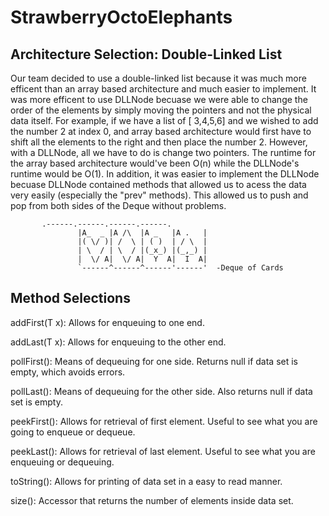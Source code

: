 # StrawberryOctoElephants

## Architecture Selection: Double-Linked List

 Our team decided to use a double-linked list because it was much more efficent than an array based architecture and much easier to implement. It was more efficent to use DLLNode becuase we were able to change the order of the elements by simply moving the pointers and not the physical data itself. For example, if we have a list of [ 3,4,5,6] and we wished to add the number 2 at index 0, and array based architecture would first have to shift all the elements to the right and then place the number 2. However, with a DLLNode, all we have to do is change two pointers. The runtime for the array based architecture would've been O(n) while the DLLNode's runtime would be O(1). In addition, it was easier to implement the DLLNode becuase DLLNode contained methods that allowed us to acess the data very easily (especially the "prev" methods). This allowed us to push and pop from both sides of the Deque without problems.

     	   .------.------.------.------.
                   |A_  _ |A /\  |A _   |A .   |
                   |( \/ )| /  \ | ( )  | / \  |
                   | \  / | \  / |(_x_) |(_,_) |
                   |  \/ A|  \/ A|  Y  A|  I  A|
                   `------^------^------'------'  -Deque of Cards
   

## Method Selections

addFirst(T x): Allows for enqueuing to one end.

addLast(T x): Allows for enqueuing to the other end.

pollFirst(): Means of dequeuing for one side. Returns null if data set is empty, which avoids errors.

pollLast(): Means of dequeuing for the other side. Also returns null if data set is empty.

peekFirst(): Allows for retrieval of first element. Useful to see what you are going to enqueue or dequeue.

peekLast(): Allows for retrieval of last element. Useful to see what you are enqueuing or dequeuing.

toString(): Allows for printing of data set in a easy to read manner.

size(): Accessor that returns the number of elements inside data set.



